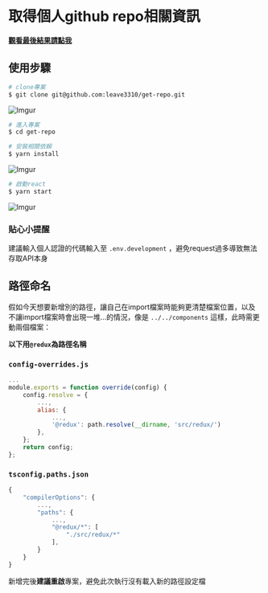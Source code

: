 # 取得個人github repo相關資訊

**[觀看最後結果請點我](https://leave3310.github.io/get-repo/)**

## 使用步驟

```sh
# clone專案
$ git clone git@github.com:leave3310/get-repo.git
```
![Imgur](https://i.imgur.com/KBfAbgG.gif)

```sh
# 進入專案
$ cd get-repo

# 安裝相關依賴
$ yarn install
```
![Imgur](https://i.imgur.com/JuFp3QX.gif)

```sh
# 啟動react
$ yarn start
```
![Imgur](https://i.imgur.com/cBXemjh.gif)

### 貼心小提醒
建議輸入個人認證的代碼輸入至 `.env.development` ，避免request過多導致無法存取API本身

## 路徑命名
假如今天想要新增別的路徑，讓自己在import檔案時能夠更清楚檔案位置，以及不讓import檔案時會出現一堆...的情況，像是 `../../components` 這樣，此時需更動兩個檔案：

**以下用`@redux`為路徑名稱**
### `config-overrides.js`

```js
...
module.exports = function override(config) {
    config.resolve = {
        ...,
        alias: {
            ...,
            '@redux': path.resolve(__dirname, 'src/redux/')
        },
    };
    return config;
};

```

### `tsconfig.paths.json`

```js
{
    "compilerOptions": {
        ...,
        "paths": {
            ...,
            "@redux/*": [
                "./src/redux/*"
            ],
        }
    }
}
```
新增完後**建議重啟**專案，避免此次執行沒有載入新的路徑設定檔